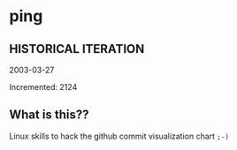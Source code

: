 # ping

## HISTORICAL ITERATION
2003-03-27

Incremented: 2124

## What is this?? 
Linux skills to hack the github commit visualization chart `;-)`
